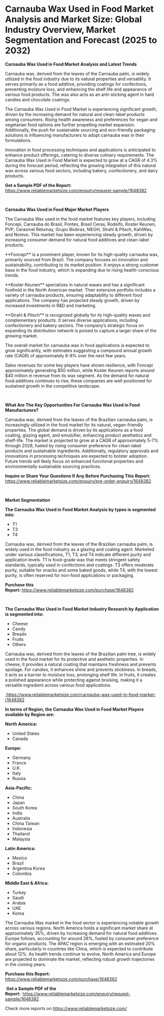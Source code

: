 <p><h1>Carnauba Wax Used in Food Market Analysis and Market Size: Global Industry Overview, Market Segmentation and Forecast (2025 to 2032)</h1></p><p><strong>Carnauba Wax Used in Food Market Analysis and Latest Trends</strong></p>
<p><p>Carnauba wax, derived from the leaves of the Carnauba palm, is widely utilized in the food industry due to its natural properties and versatility. It serves primarily as a food additive, providing coatings for confections, preventing moisture loss, and enhancing the shelf life and appearance of various food products. The wax also acts as an anti-sticking agent in hard candies and chocolate coatings.</p><p>The Carnauba Wax Used in Food Market is experiencing significant growth, driven by the increasing demand for natural and clean-label products among consumers. Rising health awareness and preferences for vegan and vegetarian food options are further propelling market expansion. Additionally, the push for sustainable sourcing and eco-friendly packaging solutions is influencing manufacturers to adopt carnauba wax in their formulations. </p><p>Innovation in food processing techniques and applications is anticipated to enhance product offerings, catering to diverse culinary requirements. The Carnauba Wax Used in Food Market is expected to grow at a CAGR of 4.3% during the forecast period, reflecting the growing integration of this natural wax across various food sectors, including bakery, confectionery, and dairy products.</p></p>
<p><strong>Get a Sample PDF of the Report:&nbsp;</strong> <a href="https://www.reliablemarketsize.com/enquiry/request-sample/1648382?utm_campaign=2481&utm_medium=2&utm_source=Github&utm_content=ia&utm_term=25032025&utm_id=carnauba-wax-used-in-food">https://www.reliablemarketsize.com/enquiry/request-sample/1648382</a></p>
<p>&nbsp;</p>
<p><strong>Carnauba Wax Used in Food Major Market Players</strong></p>
<p><p>The Carnauba Wax used in the food market features key players, including Foncepi, Carnauba do Brasil, Pontes, Brasil Ceras, Rodolfo, Koster Keunen, PVP, Cerasmel Relumay, Grupo Biobras, MEGH, Strahl & Pitsch, KahlWax, and Norevo. This market has been experiencing steady growth, driven by increasing consumer demand for natural food additives and clean-label products.</p><p>**Foncepi** is a prominent player, known for its high-quality carnauba wax, primarily sourced from Brazil. The company focuses on innovation and sustainability, contributing to its market position. It enjoys a strong customer base in the food industry, which is expanding due to rising health-conscious trends. </p><p>**Koster Keunen** specializes in natural waxes and has a significant foothold in the North American market. Their extensive portfolio includes a variety of carnauba products, ensuring adaptability to different food applications. The company has projected steady growth, driven by increased investments in R&D and marketing.</p><p>**Strahl & Pitsch** is recognized globally for its high-quality waxes and complementary products. It serves diverse applications, including confectionery and bakery sectors. The company’s strategic focus on expanding its distribution network is poised to capture a larger share of the growing market.</p><p>The overall market for carnauba wax in food applications is expected to grow significantly, with estimates suggesting a compound annual growth rate (CAGR) of approximately 6-8% over the next few years. </p><p>Sales revenues for some key players have shown resilience, with Foncepi approximately generating $50 million, while Koster Keunen reports around $40 million in revenue from its wax segment. As the demand for natural food additives continues to rise, these companies are well-positioned for sustained growth in the competitive landscape.</p></p>
<p>&nbsp;</p>
<p><strong>What Are The Key Opportunities For Carnauba Wax Used in Food Manufacturers?</strong></p>
<p><p>Carnauba wax, derived from the leaves of the Brazilian carnauba palm, is increasingly utilized in the food market for its natural, vegan-friendly properties. The global demand is driven by its applications as a food coating, glazing agent, and emulsifier, enhancing product aesthetics and shelf-life. The market is projected to grow at a CAGR of approximately 5-7% through 2028, fueled by rising consumer preference for clean-label products and sustainable ingredients. Additionally, regulatory approvals and innovations in processing techniques are expected to bolster adoption. Future trends will likely focus on enhanced functional properties and environmentally sustainable sourcing practices.</p></p>
<p><strong>Inquire or Share Your Questions If Any Before Purchasing This Report:</strong> <a href="https://www.reliablemarketsize.com/enquiry/pre-order-enquiry/1648382?utm_campaign=2481&utm_medium=2&utm_source=Github&utm_content=ia&utm_term=25032025&utm_id=carnauba-wax-used-in-food">https://www.reliablemarketsize.com/enquiry/pre-order-enquiry/1648382</a></p>
<p>&nbsp;</p>
<p><strong>Market Segmentation</strong></p>
<p><strong>The Carnauba Wax Used in Food Market Analysis by types is segmented into:</strong></p>
<p><ul><li>T1</li><li>T3</li><li>T4</li></ul></p>
<p><p>Carnauba wax, derived from the leaves of the Brazilian carnauba palm, is widely used in the food industry as a glazing and coating agent. Marketed under various classifications, T1, T3, and T4 indicate different purity and application levels. T1 is food-grade wax that meets stringent safety standards, typically used in confections and coatings. T3 offers moderate purity, suitable for snacks and some baked goods, while T4, with the lowest purity, is often reserved for non-food applications or packaging.</p></p>
<p><strong>Purchase this Report:&nbsp;</strong><a href="https://www.reliablemarketsize.com/purchase/1648382?utm_campaign=2481&utm_medium=2&utm_source=Github&utm_content=ia&utm_term=25032025&utm_id=carnauba-wax-used-in-food">https://www.reliablemarketsize.com/purchase/1648382</a></p>
<p>&nbsp;</p>
<p><strong>The Carnauba Wax Used in Food Market Industry Research by Application is segmented into:</strong></p>
<p><ul><li>Cheese</li><li>Candy</li><li>Breads</li><li>Fruits</li><li>Others</li></ul></p>
<p><p>Carnauba wax, derived from the leaves of the Brazilian palm tree, is widely used in the food market for its protective and aesthetic properties. In cheese, it provides a natural coating that maintains freshness and prevents spoilage. For candies, it enhances shine and prevents stickiness. In breads, it acts as a barrier to moisture loss, prolonging shelf life. In fruits, it creates a polished appearance while protecting against bruising, making it a versatile ingredient across various food applications.</p></p>
<p><a href="https://www.reliablemarketsize.com/carnauba-wax-used-in-food-market-r1648382?utm_campaign=2481&utm_medium=2&utm_source=Github&utm_content=ia&utm_term=25032025&utm_id=carnauba-wax-used-in-food">&nbsp;https://www.reliablemarketsize.com/carnauba-wax-used-in-food-market-r1648382</a></p>
<p><strong>In terms of Region, the Carnauba Wax Used in Food Market Players available by Region are:</strong></p>
<p>
    <p> <strong> North America: </strong>
        <ul>
            <li>United States</li>
            <li>Canada</li>
        </ul>
        </p> 
    <p> <strong> Europe: </strong>
        <ul>
            <li>Germany</li>
            <li>France</li>
            <li>U.K.</li>
            <li>Italy</li>
            <li>Russia</li>
        </ul>
        </p> 
    <p> <strong> Asia-Pacific: </strong>
        <ul>
            <li>China</li>
            <li>Japan</li>
            <li>South Korea</li>
            <li>India</li>
            <li>Australia</li>
            <li>China Taiwan</li>
            <li>Indonesia</li>
            <li>Thailand</li>
            <li>Malaysia</li>
        </ul>
        </p> 
    <p> <strong> Latin America: </strong>
        <ul>
            <li>Mexico</li>
            <li>Brazil</li>
            <li>Argentina Korea</li>
            <li>Colombia</li>
        </ul>
        </p> 
    <p> <strong> Middle East & Africa: </strong>
        <ul>
            <li>Turkey</li>
            <li>Saudi</li>
            <li>Arabia</li>
            <li>UAE</li>
            <li>Korea</li>
        </ul>
    </p>
    </p>
<p><p>The Carnauba Wax market in the food sector is experiencing notable growth across various regions. North America holds a significant market share at approximately 35%, driven by increasing demand for natural food additives. Europe follows, accounting for around 28%, fueled by consumer preference for organic products. The APAC region is emerging with an estimated 20% share, particularly in countries like China, which is expected to contribute about 12%. As health trends continue to evolve, North America and Europe are projected to dominate the market, reflecting robust growth trajectories in the coming years.</p></p>
<p><strong>Purchase this Report: </strong><a href="https://www.reliablemarketsize.com/purchase/1648382?utm_campaign=2481&utm_medium=2&utm_source=Github&utm_content=ia&utm_term=25032025&utm_id=carnauba-wax-used-in-food">https://www.reliablemarketsize.com/purchase/1648382</a></p>
<p>&nbsp;<strong>Get a Sample PDF of the Report:&nbsp;&nbsp;</strong><a href="https://www.reliablemarketsize.com/enquiry/request-sample/1648382?utm_campaign=2481&utm_medium=2&utm_source=Github&utm_content=ia&utm_term=25032025&utm_id=carnauba-wax-used-in-food">https://www.reliablemarketsize.com/enquiry/request-sample/1648382</a></p>
<p><strong></strong></p>
<p>Check more reports on <a href="https://www.reliablemarketsize.com/?utm_campaign=2481&utm_medium=2&utm_source=Github&utm_content=ia&utm_term=25032025&utm_id=carnauba-wax-used-in-food">https://www.reliablemarketsize.com/</a></p>